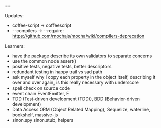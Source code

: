 ==

Updates:
- coffee-script -> coffeescript
- --compilers -> --require: https://github.com/mochajs/mocha/wiki/compilers-deprecation

Learners:
- have the package describe its own validators to separate concerns
- use the common node assert()
- positive tests, negative tests, better descriptors
- redundant testing in happy trail vs sad path
- ask myself why I copy each property in the object itself, describing it over and over again, is this really necessary with underscore
- spell check on source code
- event chain EventEmitter, E
- TDD (Test-driven development (TDD)), BDD (Behavior-driven development)
- Data Access ORM (Object Related Mapping), Sequelize, waterline, bookshelf, massive-js
- sinon.spy sinon.stub, helpers
